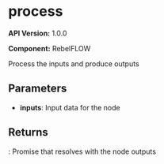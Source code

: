 # process

**API Version:** 1.0.0

**Component:** RebelFLOW

Process the inputs and produce outputs

## Parameters

- **inputs**: Input data for the node

## Returns

: Promise that resolves with the node outputs


